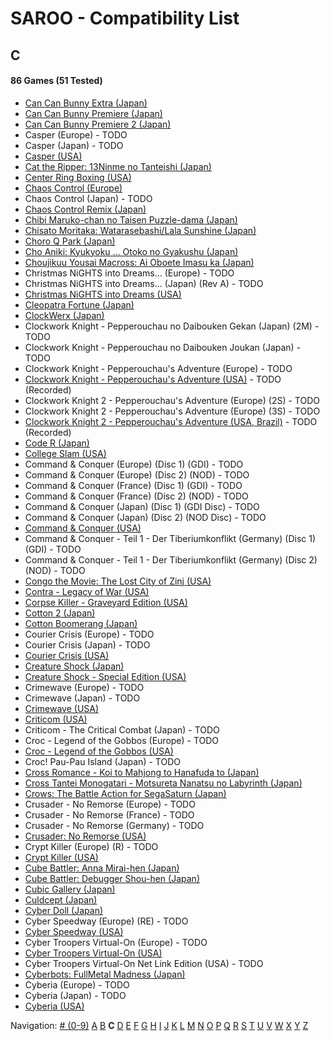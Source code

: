 # SAROO - Compatibility List

## C

#### 86 Games (51 Tested)

- [Can Can Bunny Extra (Japan)](../../../Regions/Retails/Japan/T-19706G/01/README.md)
- [Can Can Bunny Premiere (Japan)](../../../Regions/Retails/Japan/T-19701G/01/README.md)
- [Can Can Bunny Premiere 2 (Japan)](../../../Regions/Retails/Japan/T-19703G/01/README.md)
- Casper (Europe) - TODO
- Casper (Japan) - TODO
- [Casper (USA)](../../../Regions/Retails/USA/T-12512H/01/README.md)
- [Cat the Ripper: 13Ninme no Tanteishi (Japan)](../../../Regions/Retails/Japan/T-35701G/01/README.md)
- [Center Ring Boxing (USA)](../../../Regions/Retails/USA/T-6005H/01/README.md)
- [Chaos Control (Europe)](../../../Regions/Retails/Europe/T-15102H/01/README.md)
- Chaos Control (Japan) - TODO
- [Chaos Control Remix (Japan)](../../../Regions/Retails/Japan/T-7006G/01/README.md)
- [Chibi Maruko-chan no Taisen Puzzle-dama (Japan)](../../../Regions/Retails/Japan/T-9507G/01/README.md)
- [Chisato Moritaka: Watarasebashi/Lala Sunshine (Japan)](../../../Regions/Retails/Japan/GS-9172/01/README.md)
- [Choro Q Park (Japan)](../../../Regions/Retails/Japan/T-10314G/01/README.md)
- [Cho Aniki: Kyukyoku ... Otoko no Gyakushu (Japan)](../../../Regions/Retails/Japan/T-2503G/01/README.md)
- [Choujikuu Yousai Macross: Ai Oboete Imasu ka (Japan)](../../../Regions/Retails/Japan/T-23403G/01/README.md)
- Christmas NiGHTS into Dreams... (Europe) - TODO
- Christmas NiGHTS into Dreams... (Japan) (Rev A) - TODO
- [Christmas NiGHTS into Dreams (USA)](../../../Regions/Retails/USA/MK-81067/01/README.md)
- [Cleopatra Fortune (Japan)](../../../Regions/Retails/Japan/T-1108G/01/README.md)
- [ClockWerx (Japan)](../../../Regions/Retails/Japan/T-22302G/01/README.md)
- Clockwork Knight - Pepperouchau no Daibouken Gekan (Japan) (2M) - TODO
- Clockwork Knight - Pepperouchau no Daibouken Joukan (Japan) - TODO
- Clockwork Knight - Pepperouchau's Adventure (Europe) - TODO
- [Clockwork Knight - Pepperouchau's Adventure (USA)](../../../Regions/Retails/USA/MK-81007/01/README.md) - TODO (Recorded)
- Clockwork Knight 2 - Pepperouchau's Adventure (Europe) (2S) - TODO
- Clockwork Knight 2 - Pepperouchau's Adventure (Europe) (3S) - TODO
- [Clockwork Knight 2 - Pepperouchau's Adventure (USA, Brazil)](../../../Regions/Retails/USA/MK-81036/01/README.md) - TODO (Recorded)
- [Code R (Japan)](../../../Regions/Retails/Japan/T-23502G/01/README.md)
- [College Slam (USA)](../../../Regions/Retails/USA/T-8111H/01/README.md)
- Command & Conquer (Europe) (Disc 1) (GDI) - TODO
- Command & Conquer (Europe) (Disc 2) (NOD) - TODO
- Command & Conquer (France) (Disc 1) (GDI) - TODO
- Command & Conquer (France) (Disc 2) (NOD) - TODO
- Command & Conquer (Japan) (Disc 1) (GDI Disc) - TODO
- Command & Conquer (Japan) (Disc 2) (NOD Disc) - TODO
- [Command & Conquer (USA)](../../../Regions/Retails/USA/T-7028H/01/README.md)
- Command & Conquer - Teil 1 - Der Tiberiumkonflikt (Germany) (Disc 1) (GDI) - TODO
- Command & Conquer - Teil 1 - Der Tiberiumkonflikt (Germany) (Disc 2) (NOD) - TODO
- [Congo the Movie: The Lost City of Zinj (USA)](../../../Regions/Retails/USA/MK-81010/01/README.md)
- [Contra - Legacy of War (USA)](../../../Regions/Retails/USA/T-9507H/01/README.md)
- [Corpse Killer - Graveyard Edition (USA)](../../../Regions/Retails/USA/T-16201H/01/README.md)
- [Cotton 2 (Japan)](../../../Regions/Retails/Japan/T-9904G/01/README.md)
- [Cotton Boomerang (Japan)](../../../Regions/Retails/Japan/T-9906G/01/README.md)
- Courier Crisis (Europe) - TODO
- Courier Crisis (Japan) - TODO
- [Courier Crisis (USA)](../../../Regions/Retails/USA/T-25415H/01/README.md)
- [Creature Shock (Japan)](../../../Regions/Retails/Japan/T-1303G/01/README.md)
- [Creature Shock - Special Edition (USA)](../../../Regions/Retails/USA/T-01304H/01/README.md)
- Crimewave (Europe) - TODO
- Crimewave (Japan) - TODO
- [Crimewave (USA)](../../../Regions/Retails/USA/T-8807H/01/README.md)
- [Criticom (USA)](../../../Regions/Retails/USA/T-2302H/01/README.md)
- Criticom - The Critical Combat (Japan) - TODO
- Croc - Legend of the Gobbos (Europe) - TODO
- [Croc - Legend of the Gobbos (USA)](../../../Regions/Retails/USA/T-5029H-50/01/README.md)
- Croc! Pau-Pau Island (Japan) - TODO
- [Cross Romance - Koi to Mahjong to Hanafuda to (Japan)](../../../Regions/Retails/Japan/T-7103G/01/README.md)
- [Cross Tantei Monogatari - Motsureta Nanatsu no Labyrinth (Japan)](../../../Regions/Retails/Japan/T-36401G/01/README.md)
- [Crows: The Battle Action for SegaSaturn (Japan)](../../../Regions/Retails/Japan/T-16806G/01/README.md)
- Crusader - No Remorse (Europe) - TODO
- Crusader - No Remorse (France) - TODO
- Crusader - No Remorse (Germany) - TODO
- [Crusader: No Remorse (USA)](../../../Regions/Retails/USA/T-5014H/01/README.md)
- Crypt Killer (Europe) (R) - TODO
- [Crypt Killer (USA)](../../../Regions/Retails/USA/T-9509H/01/README.md)
- [Cube Battler: Anna Mirai-hen (Japan)](../../../Regions/Retails/Japan/T-21006G/01/README.md)
- [Cube Battler: Debugger Shou-hen (Japan)](../../../Regions/Retails/Japan/T-21004G/01/README.md)
- [Cubic Gallery (Japan)](../../../Regions/Retails/Japan/T-19401G/01/README.md)
- [Culdcept (Japan)](../../../Regions/Retails/Japan/T-31401G/01/README.md)
- [Cyber Doll (Japan)](../../../Regions/Retails/Japan/T-22401G/01/README.md)
- Cyber Speedway (Europe) (RE) - TODO
- [Cyber Speedway (USA)](../../../Regions/Retails/USA/MK-81204/01/README.md)
- Cyber Troopers Virtual-On (Europe) - TODO
- [Cyber Troopers Virtual-On (USA)](../../../Regions/Retails/USA/MK-81042/01/README.md)
- Cyber Troopers Virtual-On Net Link Edition (USA) - TODO
- [Cyberbots: FullMetal Madness (Japan)](../../../Regions/Retails/Japan/T-1217G/01/README.md)
- Cyberia (Europe) - TODO
- Cyberia (Japan) - TODO
- [Cyberia (USA)](../../../Regions/Retails/USA/T-12508H/01/README.md)

Navigation:
[# (0-9)](./09.md) [A](./A.md) [B](./B.md) **C** [D](./D.md) [E](./E.md) [F](./F.md) [G](./G.md) [H](./H.md) [I](./I.md) [J](./J.md) [K](./K.md) [L](./L.md) [M](./M.md) [N](./N.md) [O](./O.md) [P](./P.md) [Q](./Q.md) [R](./R.md) [S](./S.md) [T](./T.md) [U](./U.md) [V](./V.md) [W](./W.md) [X](./X.md) [Y](./Y.md) [Z](./Z.md)
